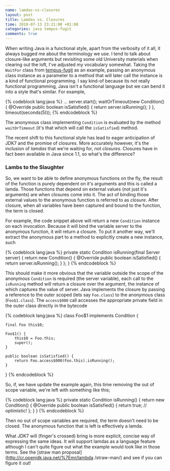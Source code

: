 ```yaml
---
name: lamdas-vs-closures
layout: post
title: Lamdas vs. Closures
time: 2010-07-13 23:21:00 +01:00
categories: java tempus-fugit
comments: true
---
```


When writing Java in a functional style, apart from the verbosity of it all,
it always bugged me about the terminology we use. I tend to talk about
closure-like arguments but revisiting some old University materials when
clearing out the loft, I've adjusted my vocabulary somewhat. Taking the
`WaitFor` class from [tempus-fugit](http://code.google.com/p/tempus-fugit/)
as an example, passing an anonymous class instance as a parameter to a method
 that will later call the instance is a kind of functional programming. I say
  kind-of because its not really functional programming,
  Java isn't a functional language but we can bend it into a style that's similar. For example,
  
{% codeblock lang:java %}
...
server.start();
waitOrTimeout(new Condition() {
   @Override
   public boolean isSatisfied() {
      return server.isRunning();
   }
}, timeout(seconds(5)));
{% endcodeblock %}


The anonymous class implementing `Condition` is evaluated by the method
`waitOrTimeout` (it's that which will call the `isSatisfied`) method.

The recent shift to this functional style has lead to eager anticipation of
JDK7 and the promise of closures. More accurately however, it's the inclusion
of _lamdas_ that we're waiting for, not _closures_. Closures have in fact been
available in Java since 1.1, so what's the difference?

<!-- more -->

### Lambs to the Slaughter

  
So, we want to be able to define anonymous functions on the fly, the result of
the function is purely dependent on it's arguments and this is called a lamda.
Those functions that depend on external values (not just it's arguments) are
when closures come into it. The act of binding those external values to the
anonymous function is referred to as _closure_. After closure, when all
variables have been captured and bound to the function, the term is closed.

  
For example, the code snippet above will return a new `Condition` instance on
each invocation. Because it will bind the variable server to the anonymous
function, it will return a closure. To put it another way, we'll extract the
anonymous part to a method to explicitly create a new instance, such

  
{% codeblock lang:java %}
private static Condition isRunning(final Server server) {
   return new Condition() {
      @Override
      public boolean isSatisfied() {
         return server.isRunning();
      }
   };
}
{% endcodeblock %}

This should make it more obvious that the variable outside the scope of the
anonymous `Condition` is required (the server variable), each call to the
`isRunning` method will return a closure over the argument, the instance of
which captures the value of server. Java implements the closure by passing a
reference to the outer scoped (lets say `Foo.class`) to the anonymous class
(`Foo$1.class`). The `access$000` call accesses the appropriate private field
 in the outer class directly in the bytecode

  
{% codeblock lang:java %}
class Foo$1 implements Condition {

    final Foo this$0;

    Foo$1() {
        this$0 = Foo.this;
        super();
    }

    public boolean isSatisfied() {
        return Foo.access$000(Foo.this).isRunning();
    }
}
{% endcodeblock %}


  
So, if, we have update the example again, this time removing the out of scope
variable, we're left with something like this;

{% codeblock lang:java %}
private static Condition isRunning() {
   return new Condition() {
      @Override
      public boolean isSatisfied() {
         return true; // optimistic!
      };
   }
}
{% endcodeblock %}


Then no out of scope variables are required, the term doesn't need to be
closed. The anonymous function that is left is effectively a lamda.

  
What JDK7 will (finger's crossed) bring is more explicit, concise way of
expressing the same ideas. It will support lamdas as a language feature
although I can't quite figure out what the example would look like in those
terms. See the [straw man proposal](http://cr.openjdk.java.net/%7Emr/lambda
/straw-man/) and see if you can figure it out!





